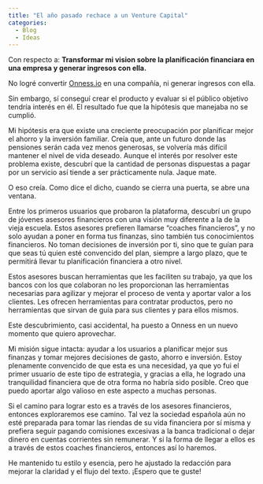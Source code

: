 ```yaml
---
title: "El año pasado rechace a un Venture Capital"
categories:
  - Blog
  - Ideas
---
```




Con respecto a: **Transformar mi vision sobre la planificación financiara en una empresa y generar ingresos con ella.**

No logré convertir [Onness.io](https://onness.io) en una compañía, ni generar ingresos con ella.

Sin embargo, sí conseguí crear el producto y evaluar si el público objetivo tendría interés en él. El resultado fue que la hipótesis que manejaba no se cumplió.

Mi hipótesis era que existe una creciente preocupación por planificar mejor el ahorro y la inversión familiar. Creía que, ante un futuro donde las pensiones serán cada vez menos generosas, se volvería más difícil mantener el nivel de vida deseado. Aunque el interés por resolver este problema existe, descubrí que la cantidad de personas dispuestas a pagar por un servicio así tiende a ser prácticamente nula. Jaque mate.

O eso creía. Como dice el dicho, cuando se cierra una puerta, se abre una ventana.

Entre los primeros usuarios que probaron la plataforma, descubrí un grupo de jóvenes asesores financieros con una visión muy diferente a la de la vieja escuela. Estos asesores prefieren llamarse “coaches financieros”, y no solo ayudan a poner en forma tus finanzas, sino también tus conocimientos financieros. No toman decisiones de inversión por ti, sino que te guían para que seas tú quien esté convencido del plan, siempre a largo plazo, que te permitirá llevar tu planificación financiera a otro nivel.

Estos asesores buscan herramientas que les faciliten su trabajo, ya que los bancos con los que colaboran no les proporcionan las herramientas necesarias para agilizar y mejorar el proceso de venta y aportar valor a los clientes. Les ofrecen herramientas para contratar productos, pero no herramientas que sirvan de guía para sus clientes y para ellos mismos.

Este descubrimiento, casi accidental, ha puesto a Onness en un nuevo momento que quiero aprovechar.

Mi misión sigue intacta: ayudar a los usuarios a planificar mejor sus finanzas y tomar mejores decisiones de gasto, ahorro e inversión. Estoy plenamente convencido de que esta es una necesidad, ya que yo fui el primer usuario de este tipo de estrategia, y gracias a ella, he logrado una tranquilidad financiera que de otra forma no habría sido posible. Creo que puedo aportar algo valioso en este aspecto a muchas personas.

Si el camino para lograr esto es a través de los asesores financieros, entonces exploraremos ese camino. Tal vez la sociedad española aún no esté preparada para tomar las riendas de su vida financiera por sí misma y prefiera seguir pagando comisiones excesivas a la banca tradicional o dejar dinero en cuentas corrientes sin remunerar. Y si la forma de llegar a ellos es a través de estos coaches financieros, entonces así lo haremos.

He mantenido tu estilo y esencia, pero he ajustado la redacción para mejorar la claridad y el flujo del texto. ¡Espero que te guste!
